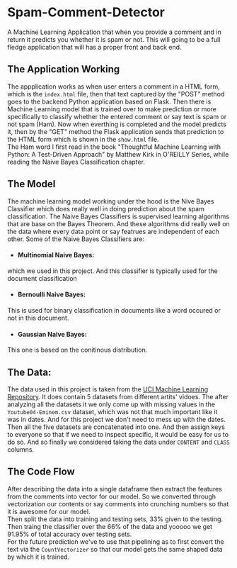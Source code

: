 # Spam-Comment-Detector
A Machine Learning Application that when you provide a comment and in return it predicts you whether it is spam or not.
This will going to be a full fledge application that will has a proper front and back end. 

## The Application Working
The appplication works as when user enters a comment in a HTML form, which is the ```index.html``` file, then that text captured by the "POST" method goes to the backend Python application based on 
Flask. Then there is Machine Learning model that is trained over to make prediction or more specifically to classify whether the entered comment or say text is 
spam or not spam (Ham). Now when everthing is completed and the model predicts it, then by the "GET" method the Flask application sends that prediction to the HTML form 
which is shown in the ```show.html``` file.\
The Ham word I first read in the book "Thoughtful Machine Learning with Python: A Test-Driven Approach" by Matthew Kirk in O'REILLY Series, while 
reading the Naive Bayes Classification chapter.

## The Model
The machine learning model working under the hood is the Nive Bayes Classifier which does really well in doing prediction about the spam classification.
The Naive Bayes Classifiers is supervised learning algorithms that are base on the Bayes Theorem. And these algorithms did really well on the data where every 
data point or say featrues are independent of each other. Some of the Naive Bayes Classifiers are:

-	#### Multinomial Naive Bayes: 
which we used in this project. And this classifier is typically used for the document classification
-	#### Bernoulli Naive Bayes:
This is used for binary classification in documents like a word occured or not in this document.
-	#### Gaussian Naive Bayes: 
This one is based on the conitinous distribution.

## The Data:
The data used in this project is taken from the [UCI Machine Learning Repository](https://archive.ics.uci.edu/ml/datasets/YouTube+Spam+Collection#:~:text=UCI%20Machine%20Learning%20Repository%3A%20YouTube%20Spam%20Collection%20Data%20Set&text=Abstract%3A%20It%20is%20a%20public,viewed%20on%20the%20collection%20period.).
It does contain 5 datasets from different artits' vidoes. The after analyzing all the datasets it 
we only come up with missing values in the ```Youtube04-Eminem.csv``` dataset, which was not that 
much important like it was in dates. And for this project we don't need to mess up with the dates. 
Then all the five datasets are concatenated into one. And then assign keys to everyone so that if 
we need to inspect specific, it would be easy for us to do so. And so finally we considered taking 
the data under ```CONTENT``` and ```CLASS``` columns. 

## The Code Flow
After describing the data into a single dataframe then extract the features from the comments into 
vector for our model. So we converted through vectorization our contents or say comments into crunching 
numbers so that it is awesome for our model.\
Then split the data into training and testing sets, 33% given to the testing. Then traing the 
classifier over the 66% of the data and yooooo we get 91.95% of total accuracy over testing sets.\
For the future prediction we've to use that pipelining as to first convert the text via the 
```CountVectorizer``` so that our model gets the same shaped data by which it is trained. 
